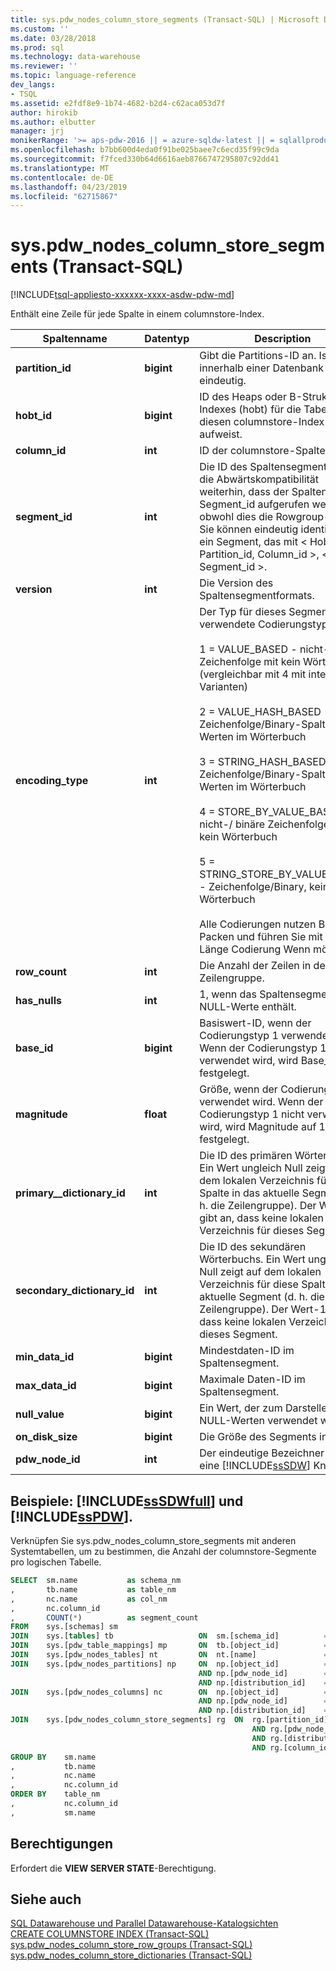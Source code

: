 ```yaml
---
title: sys.pdw_nodes_column_store_segments (Transact-SQL) | Microsoft Docs
ms.custom: ''
ms.date: 03/28/2018
ms.prod: sql
ms.technology: data-warehouse
ms.reviewer: ''
ms.topic: language-reference
dev_langs:
- TSQL
ms.assetid: e2fdf8e9-1b74-4682-b2d4-c62aca053d7f
author: hirokib
ms.author: elbutter
manager: jrj
monikerRange: '>= aps-pdw-2016 || = azure-sqldw-latest || = sqlallproducts-allversions'
ms.openlocfilehash: b7bb600d4eda0f91be025baee7c6ecd35f99c9da
ms.sourcegitcommit: f7fced330b64d6616aeb8766747295807c92dd41
ms.translationtype: MT
ms.contentlocale: de-DE
ms.lasthandoff: 04/23/2019
ms.locfileid: "62715867"
---
```

# <a name="syspdwnodescolumnstoresegments-transact-sql"></a>sys.pdw_nodes_column_store_segments (Transact-SQL)
[!INCLUDE[tsql-appliesto-xxxxxx-xxxx-asdw-pdw-md](../../includes/tsql-appliesto-xxxxxx-xxxx-asdw-pdw-md.md)]

Enthält eine Zeile für jede Spalte in einem columnstore-Index.  

| Spaltenname                 | Datentyp  | Description                                                  |
| --------------------------- | ---------- | ------------------------------------------------------------ |
| **partition_id**            | **bigint** | Gibt die Partitions-ID an. Ist innerhalb einer Datenbank eindeutig.     |
| **hobt_id**                 | **bigint** | ID des Heaps oder B-Struktur-Indexes (hobt) für die Tabelle, die diesen columnstore-Index aufweist. |
| **column_id**               | **int**    | ID der columnstore-Spalte.                                |
| **segment_id**              | **int**    | Die ID des Spaltensegments. Für die Abwärtskompatibilität weiterhin, dass der Spaltenname Segment_id aufgerufen werden, obwohl dies die Rowgroup-ID ist Sie können eindeutig identifizieren, ein Segment, das mit < Hobt_id Partition_id, Column_id >, < Segment_id >. |
| **version**                 | **int**    | Die Version des Spaltensegmentformats.                        |
| **encoding_type**           | **int**    | Der Typ für dieses Segment verwendete Codierungstyp:<br /><br /> 1 = VALUE_BASED - nicht-/ binäre Zeichenfolge mit kein Wörterbuch (vergleichbar mit 4 mit internen Varianten)<br /><br /> 2 = VALUE_HASH_BASED - Zeichenfolge/Binary-Spalte mit Werten im Wörterbuch<br /><br /> 3 = STRING_HASH_BASED - Zeichenfolge/Binary-Spalte mit Werten im Wörterbuch<br /><br /> 4 = STORE_BY_VALUE_BASED - nicht-/ binäre Zeichenfolge mit kein Wörterbuch<br /><br /> 5 = STRING_STORE_BY_VALUE_BASED - Zeichenfolge/Binary, kein Wörterbuch<br /><br /> Alle Codierungen nutzen Bit-Packen und führen Sie mit der Länge Codierung Wenn möglich. |
| **row_count**               | **int**    | Die Anzahl der Zeilen in der Zeilengruppe.                             |
| **has_nulls**               | **int**    | 1, wenn das Spaltensegment NULL-Werte enthält.                     |
| **base_id**                 | **bigint** | Basiswert-ID, wenn der Codierungstyp 1 verwendet wird.  Wenn der Codierungstyp 1 nicht verwendet wird, wird Base_id auf 1 festgelegt. |
| **magnitude**               | **float**  | Größe, wenn der Codierungstyp 1 verwendet wird.  Wenn der Codierungstyp 1 nicht verwendet wird, wird Magnitude auf 1 festgelegt. |
| **primary__dictionary_id**  | **int**    | Die ID des primären Wörterbuchs. Ein Wert ungleich Null zeigt auf dem lokalen Verzeichnis für diese Spalte in das aktuelle Segment (d. h. die Zeilengruppe). Der Wert-1 gibt an, dass keine lokalen Verzeichnis für dieses Segment. |
| **secondary_dictionary_id** | **int**    | Die ID des sekundären Wörterbuchs. Ein Wert ungleich Null zeigt auf dem lokalen Verzeichnis für diese Spalte in das aktuelle Segment (d. h. die Zeilengruppe). Der Wert-1 gibt an, dass keine lokalen Verzeichnis für dieses Segment. |
| **min_data_id**             | **bigint** | Mindestdaten-ID im Spaltensegment.                       |
| **max_data_id**             | **bigint** | Maximale Daten-ID im Spaltensegment.                       |
| **null_value**              | **bigint** | Ein Wert, der zum Darstellen von NULL-Werten verwendet wird.                               |
| **on_disk_size**            | **bigint** | Die Größe des Segments in Byte.                                    |
| **pdw_node_id**             | **int**    | Der eindeutige Bezeichner des eine [!INCLUDE[ssSDW](../../includes/sssdw-md.md)] Knoten. |

## <a name="examples-includesssdwfullincludessssdwfull-mdmd-and-includesspdwincludessspdw-mdmd"></a>Beispiele: [!INCLUDE[ssSDWfull](../../includes/sssdwfull-md.md)] und [!INCLUDE[ssPDW](../../includes/sspdw-md.md)].  

Verknüpfen Sie sys.pdw_nodes_column_store_segments mit anderen Systemtabellen, um zu bestimmen, die Anzahl der columnstore-Segmente pro logischen Tabelle. 

```sql
SELECT  sm.name           as schema_nm
,       tb.name           as table_nm
,       nc.name           as col_nm
,       nc.column_id
,       COUNT(*)          as segment_count
FROM    sys.[schemas] sm
JOIN    sys.[tables] tb                   ON  sm.[schema_id]          = tb.[schema_id]
JOIN    sys.[pdw_table_mappings] mp       ON  tb.[object_id]          = mp.[object_id]
JOIN    sys.[pdw_nodes_tables] nt         ON  nt.[name]               = mp.[physical_name]
JOIN    sys.[pdw_nodes_partitions] np     ON  np.[object_id]          = nt.[object_id]
                                          AND np.[pdw_node_id]        = nt.[pdw_node_id]
                                          AND np.[distribution_id]    = nt.[distribution_id]
JOIN    sys.[pdw_nodes_columns] nc        ON  np.[object_id]          = nc.[object_id]
                                          AND np.[pdw_node_id]        = nc.[pdw_node_id]
                                          AND np.[distribution_id]    = nc.[distribution_id]
JOIN    sys.[pdw_nodes_column_store_segments] rg  ON  rg.[partition_id]         = np.[partition_id]
                                                      AND rg.[pdw_node_id]      = np.[pdw_node_id]
                                                      AND rg.[distribution_id]  = np.[distribution_id]
                                                      AND rg.[column_id]        = nc.[column_id]
GROUP BY    sm.name
,           tb.name
,           nc.name
,           nc.column_id  
ORDER BY    table_nm
,           nc.column_id
,           sm.name
```

## <a name="permissions"></a>Berechtigungen  
 Erfordert die **VIEW SERVER STATE**-Berechtigung.  

## <a name="see-also"></a>Siehe auch  
 [SQL Datawarehouse und Parallel Datawarehouse-Katalogsichten](../../relational-databases/system-catalog-views/sql-data-warehouse-and-parallel-data-warehouse-catalog-views.md)   
 [CREATE COLUMNSTORE INDEX &#40;Transact-SQL&#41;](../../t-sql/statements/create-columnstore-index-transact-sql.md)   
 [sys.pdw_nodes_column_store_row_groups &#40;Transact-SQL&#41;](../../relational-databases/system-catalog-views/sys-pdw-nodes-column-store-row-groups-transact-sql.md)   
 [sys.pdw_nodes_column_store_dictionaries &#40;Transact-SQL&#41;](../../relational-databases/system-catalog-views/sys-pdw-nodes-column-store-dictionaries-transact-sql.md)  

  

